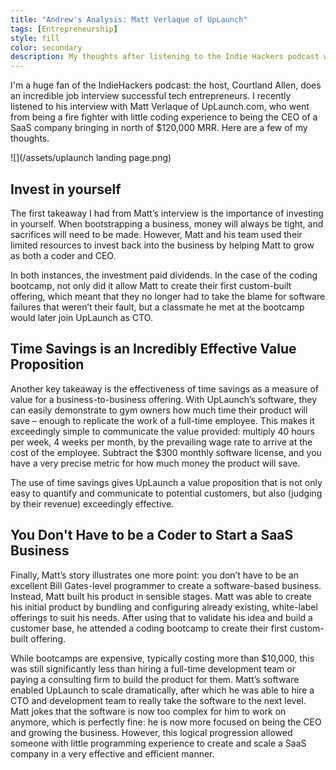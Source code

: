 ```yaml
---
title: "Andrew's Analysis: Matt Verlaque of UpLaunch"
tags: [Entrepreneurship]
style: fill
color: secondary
description: My thoughts after listening to the Indie Hackers podcast with Matt Verlaque, founder of UpLaunch.
---
```


I'm a huge fan of the IndieHackers podcast: the host, Courtland Allen, does an incredible job interview successful tech entrepreneurs.  I recently listened to his interview with Matt Verlaque of UpLaunch.com, who went from being a fire fighter with little coding experience to being the CEO of a SaaS company bringing in north of $120,000 MRR.  Here are a few of my thoughts.

![](/assets/uplaunch landing page.png)

## Invest in yourself

The first takeaway I had from Matt’s interview is the importance of investing in yourself.  When bootstrapping a business, money will always be tight, and sacrifices will need to be made.  However, Matt and his team used their limited resources to invest back into the business by helping Matt to grow as both a coder and CEO.

In both instances, the investment paid dividends.  In the case of the coding bootcamp, not only did it allow Matt to create their first custom-built offering, which meant that they no longer had to take the blame for software failures that weren’t their fault, but a classmate he met at the bootcamp would later join UpLaunch as CTO.

## Time Savings is an Incredibly Effective Value Proposition

Another key takeaway is the effectiveness of time savings as a measure of value for a business-to-business offering.  With UpLaunch’s software, they can easily demonstrate to gym owners how much time their product will save – enough to replicate the work of a full-time employee.  This makes it exceedingly simple to communicate the value provided: multiply 40 hours per week, 4 weeks per month, by the prevailing wage rate to arrive at the cost of the employee.  Subtract the $300 monthly software license, and you have a very precise metric for how much money the product will save.

The use of time savings gives UpLaunch a value proposition that is not only easy to quantify and communicate to potential customers, but also (judging by their revenue) exceedingly effective.

## You Don't Have to be a Coder to Start a SaaS Business

Finally, Matt’s story illustrates one more point: you don’t have to be an excellent Bill Gates-level programmer to create a software-based business.  Instead, Matt built his product in sensible stages.  Matt was able to create his initial product by bundling and configuring already existing, white-label offerings to suit his needs.  After using that to validate his idea and build a customer base, he attended a coding bootcamp to create their first custom-built offering.

While bootcamps are expensive, typically costing more than $10,000, this was still significantly less than hiring a full-time development team or paying a consulting firm to build the product for them.  Matt’s software enabled UpLaunch to scale dramatically, after which he was able to hire a CTO and development team to really take the software to the next level.  Matt jokes that the software is now too complex for him to work on anymore, which is perfectly fine: he is now more focused on being the CEO and growing the business.  However, this logical progression allowed someone with little programming experience to create and scale a SaaS company in a very effective and efficient manner.